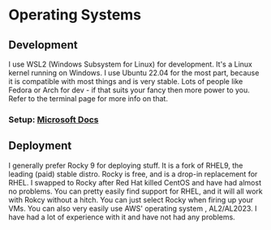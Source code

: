 # Operating Systems

## Development
I use WSL2 (Windows Subsystem for Linux) for development. It's a Linux kernel running on Windows. I use Ubuntu 22.04 for the most part, because it is compatible with most things and is very stable. Lots of people like Fedora or Arch for dev - if that suits your fancy then more power to you. Refer to the terminal page for more info on that.

### Setup: [Microsoft Docs](https://learn.microsoft.com/en-us/windows/wsl/install)

## Deployment
I generally prefer Rocky 9 for deploying stuff. It is a fork of RHEL9, the leading (paid) stable distro. Rocky is free, and is a drop-in replacement for RHEL. I swapped to Rocky after Red Hat killed CentOS and have had almost no problems. You can pretty easily find support for RHEL, and it will all work with Rokcy without a hitch. You can just select Rocky when firing up your VMs. You can also very easily use AWS' operating system , AL2/AL2023. I have had a lot of experience with it and have not had any problems.